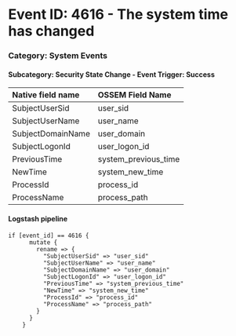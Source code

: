 # Event ID: 4616 - The system time has changed
### Category: System Events
#### Subcategory: Security State Change - Event Trigger: Success

|Native field name            |OSSEM Field Name                   |
|:----------------------------|:----------------------------------|
| SubjectUserSid              | user_sid                          |
| SubjectUserName             | user_name                         |
| SubjectDomainName           | user_domain                       |
| SubjectLogonId              | user_logon_id                     |
| PreviousTime                | system_previous_time              |
| NewTime                     | system_new_time                   |
| ProcessId                   | process_id                        |
| ProcessName                 | process_path                      |

#### Logstash pipeline

```
if [event_id] == 4616 {
      mutate {
        rename => {
          "SubjectUserSid" => "user_sid"
          "SubjectUserName" => "user_name"
          "SubjectDomainName" => "user_domain"
          "SubjectLogonId" => "user_logon_id"
          "PreviousTime" => "system_previous_time"
          "NewTime" => "system_new_time"
          "ProcessId" => "process_id"
          "ProcessName" => "process_path"
        }
      }
    }
```